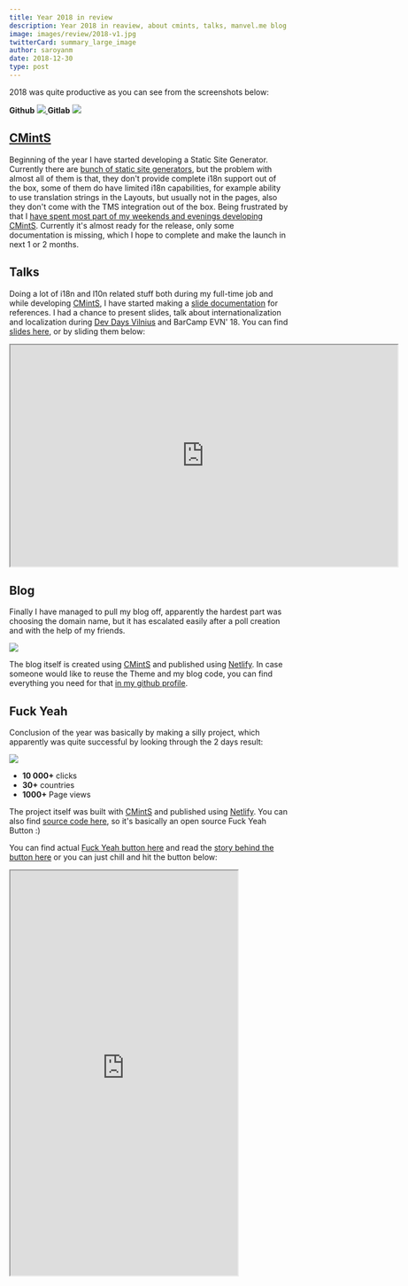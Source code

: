 ```yaml
---
title: Year 2018 in review
description: Year 2018 in reaview, about cmints, talks, manvel.me blog and Fuck Yeah Button statistics.
image: images/review/2018-v1.jpg
twitterCard: summary_large_image
author: saroyanm
date: 2018-12-30
type: post
---
```


2018 was quite productive as you can see from the screenshots below:

<strong>Github</strong>
<a href="https://github.com/Manvel" target="_blank">
<img src="/images/analytics/github-2018.png" class="full-width">
</a>
<strong>Gitlab</strong>
<a href="https://gitlab.com/saroyanm" target="_blank">
<img src="/images/analytics/gitlab-2018.png" class="full-width">
</a>

<h2><a href="https://cmints.io/" target="_blank">CMintS</a></h2>

Beginning of the year I have started developing a Static Site Generator.
Currently there are [bunch of static site
generators](https://www.staticgen.com/), but the problem with almost all of them
is that, they don't provide complete i18n support out of the box, some of them
do have limited i18n capabilities, for example ability to use translation
strings in the Layouts, but usually not in the pages, also they don't come with
the TMS integration out of the box. Being frustrated by that I [have spent most
part of my weekends and evenings developing CMintS](https://cmints.io).
Currently it's almost ready for the release, only some documentation is missing,
which I hope to complete and make the launch in next 1 or 2 months.

## Talks

Doing a lot of i18n and l10n related stuff both during my full-time job and
while developing [CMintS](https://cmints.io), I have started making a [slide
documentation](https://cmints.io/en/presentation) for references. I had a
chance to present slides, talk about internationalization and localization
during [Dev Days Vilnius](https://devdays.lt/manvel-saroyan/) and BarCamp EVN'
18. You can find [slides here](https://cmints.io/en/presentation), or by sliding
them below:

<iframe
    width="700"
    height="400"
    src="https://cmints.io/en/presentation">
</iframe>

## Blog

Finally I have managed to pull my blog off, apparently the hardest part was
choosing the domain name, but it has escalated easily after a poll creation and
with the help of my friends.

<img src="/images/analytics/blog-domain-poll.png" class="full-width">

The blog itself is created using [CMintS](https://cmints.io) and published using
[Netlify](https://cmints.io/en/documentation/getting-started/deployment#netlify). In case someone would like to reuse the Theme and my blog code, you can find everything you need for that [in my github profile](https://github.com/Manvel/blog).


## Fuck Yeah

Conclusion of the year was basically by making a silly project, which apparently
was quite successful by looking through the 2 days result:

<img src="/images/analytics/fyeah-29-12-2018.jpg" class="full-width">

- **10 000+** clicks
- **30+** countries
- **1000+** Page views

The project itself was built with [CMintS](https://cmints.io) and published
using
[Netlify](https://cmints.io/en/documentation/getting-started/deployment#netlify).
You can also find [source code
here](https://github.com/Manvel/fuck-yeah-button), so it's basically an open
source Fuck Yeah Button :)

You can find actual [Fuck Yeah button here](https://fuckyeahbutton.org/) and
read the [story behind the button
here](https://manvel.me/projects/fuck-yeah-button) or you can just chill and hit
the button below:

<iframe
    width="411"
    height="731"
    src="https://fuckyeahbutton.org/">
</iframe>
